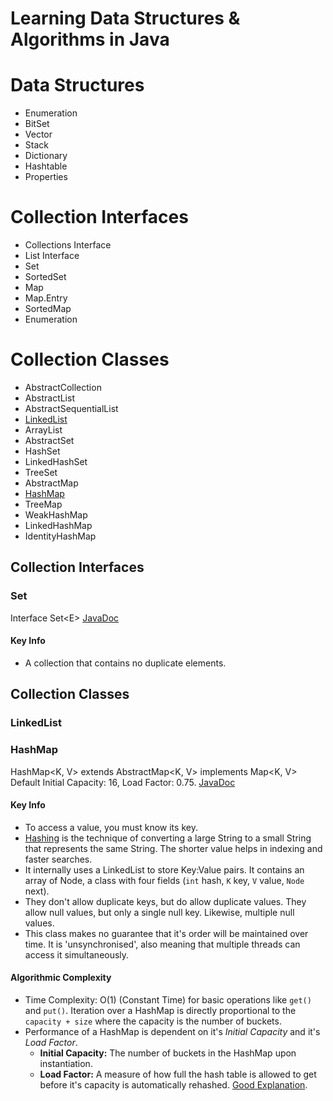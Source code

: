 # Learning Data Structures & Algorithms in Java

# Data Structures
* Enumeration
* BitSet
* Vector
* Stack
* Dictionary
* Hashtable
* Properties

# Collection Interfaces
* Collections Interface
* List Interface 
* Set
* SortedSet
* Map
* Map.Entry
* SortedMap
* Enumeration

# Collection Classes
* AbstractCollection
* AbstractList
* AbstractSequentialList
* [LinkedList](###LinkedList)
* ArrayList
* AbstractSet
* HashSet
* LinkedHashSet
* TreeSet
* AbstractMap
* [HashMap](###HashMap)
* TreeMap
* WeakHashMap
* LinkedHashMap
* IdentityHashMap

## Collection Interfaces

### Set
Interface Set\<E\> [JavaDoc](https://docs.oracle.com/javase/8/docs/api/java/util/Set.html)

#### Key Info
* A collection that contains no duplicate elements.

## Collection Classes

### LinkedList

### HashMap
HashMap<K, V> extends AbstractMap<K, V> implements Map<K, V>
Default Initial Capacity: 16, Load Factor: 0.75.
[JavaDoc](https://docs.oracle.com/javase/8/docs/api/java/util/HashMap.html)

#### Key Info
* To access a value, you must know its key.
* [Hashing](quiz.geeksforgeeks.org/hashing-set-1-introduction/) is the technique of converting a large String to a small String that represents the same String. The shorter value helps in indexing and faster searches.
* It internally uses a LinkedList to store Key:Value pairs. It contains an array of Node, a class with four fields (`int` hash, `K` key, `V` value, `Node` next). 
* They don't allow duplicate keys, but do allow duplicate values. They allow null values, but only a single null key. Likewise, multiple null values.
* This class makes no guarantee that it's order will be maintained over time. It is 'unsynchronised', also meaning that multiple threads can access it simultaneously.

#### Algorithmic Complexity
* Time Complexity: O(1) (Constant Time) for basic operations like `get()` and `put()`. Iteration over a HashMap is directly proportional to the `capacity + size` where the capacity is the number of buckets.
* Performance of a HashMap is dependent on it's *Initial Capacity* and it's *Load Factor*.
    * **Initial Capacity:** The number of buckets in the HashMap upon instantiation.
    * **Load Factor:** A measure of how full the hash table is allowed to get before it's capacity is automatically rehashed. [Good Explanation](https://stackoverflow.com/questions/10901752/what-is-the-significance-of-load-factor-in-hashmap).